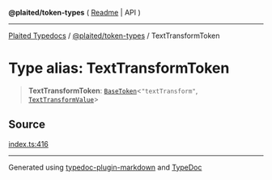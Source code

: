 **@plaited/token-types** ( [Readme](../README.md) \| API )

***

[Plaited Typedocs](../../../modules.md) / [@plaited/token-types](../modules.md) / TextTransformToken

# Type alias: TextTransformToken

> **TextTransformToken**: [`BaseToken`](BaseToken.md)\<`"textTransform"`, [`TextTransformValue`](TextTransformValue.md)\>

## Source

[index.ts:416](https://github.com/plaited/plaited/blob/b151218/libs/token-types/src/index.ts#L416)

***

Generated using [typedoc-plugin-markdown](https://www.npmjs.com/package/typedoc-plugin-markdown) and [TypeDoc](https://typedoc.org/)
